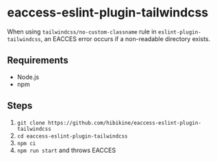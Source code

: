 # eaccess-eslint-plugin-tailwindcss

When using `tailwindcss/no-custom-classname` rule in `eslint-plugin-tailwindcss`, an EACCES error occurs if a non-readable directory exists.

## Requirements

- Node.js
- npm

## Steps

1. `git clone https://github.com/hibikine/eaccess-eslint-plugin-tailwindcss`
2. `cd eaccess-eslint-plugin-tailwindcss`
3. `npm ci`
4. `npm run start` and throws EACCES

